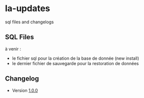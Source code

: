 # la-updates
 sql files and changelogs

## SQL Files

à venir :
- le fichier sql pour la création de la base de donnée (new install)
- le dernier fichier de sauvegarde pour la restoration de données

## Changelog

- Version [1.0.0]

[1.0.0]: https://github.com/qb-scripts/la-updates/blob/main/CHANGELOG.md